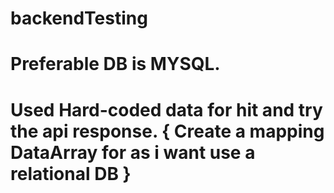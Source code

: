 # backendTesting


# Preferable DB is MYSQL.
# Used Hard-coded data for hit and try the api response. { Create a mapping DataArray for as i want use a relational DB }
